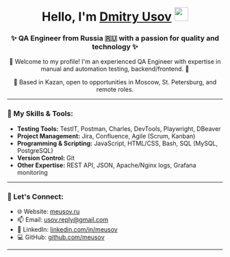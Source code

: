 <h1 align="center">Hello, I'm <a href="https://meusov.ru/" target="_blank">Dmitry Usov</a> 
<img src="https://github.com/blackcater/blackcater/raw/main/images/Hi.gif" height="32"/></h1>

<h3 align="center">✨ QA Engineer from Russia 🇷🇺 with a passion for quality and technology ✨</h3>

<p align="center">
🌟 Welcome to my profile! I'm an experienced QA Engineer with expertise in manual and automation testing, backend/frontend. 🚀
</p>

<p align="center">
📍 Based in Kazan, open to opportunities in Moscow, St. Petersburg, and remote roles.
</p>

---

### 🔧 My Skills & Tools:
- **Testing Tools:** TestIT, Postman, Charles, DevTools, Playwright, DBeaver
- **Project Management:** Jira, Confluence, Agile (Scrum, Kanban)
- **Programming & Scripting:** JavaScript, HTML/CSS, Bash, SQL (MySQL, PostgreSQL)
- **Version Control:** Git
- **Other Expertise:** REST API, JSON, Apache/Nginx logs, Grafana monitoring

---

### 💬 Let's Connect:
- 🌐 Website: [meusov.ru](https://meusov.ru/)
- 📫 Email: usov.reply@gmail.com
- 💼 LinkedIn: [linkedin.com/in/meusov](https://www.linkedin.com/in/meusov/)
- 💻 GitHub: [github.com/meusov](https://github.com/meusov)

---
